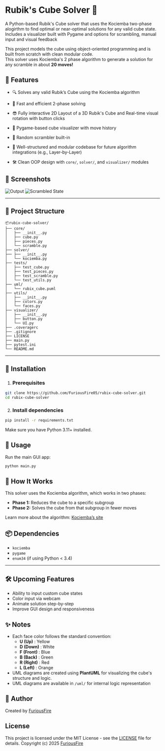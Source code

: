 # Rubik's Cube Solver 🧩

A Python-based Rubik's Cube solver that uses the Kociemba two-phase alogirthm to find optimal or near-optimal solutions for any valid cube state.
Includes a visualizer built with Pygame and options for scrambling, manual input and visual feedback

This project models the cube using object-oriented programming and is built from scratch with clean modular code.  
This solver uses Kociemba's 2 phase algorithm to generate a solution for any scramble in about **20 moves!**


## 🚀 Features

- 🔍 Solves any valid Rubik’s Cube using the Kociemba algorithm

- 🧠 Fast and efficient 2-phase solving

- 😎 Fully interactive 2D Layout of a 3D Rubik's Cube and Real-time visual rotation with button clicks

- 🎨 Pygame-based cube visualizer with move history

- 🎲 Random scrambler built-in

- 🧪 Well-structured and modular codebase for future algorithm integrations (e.g., Layer-by-Layer)

- 🛠️ Clean OOP design with ```core/```, ```solver/```, and ```visualizer/``` modules


## 📸 Screenshots

![Output](Output.png)
![Scrambled State](Scrambled.png)

---

## 📂 Project Structure

```plaintext
📦rubix-cube-solver/
├── core/
│   ├── __init__.py
│   ├── cube.py
│   ├── pieces.py
│   └── scramble.py
├── solver/
├── ├── __init__.py
│   └── kociemba.py
├── tests/
│   ├── test_cube.py
│   ├── test_pieces.py
│   ├── test_scramble.py
│   └── test_utils.py
├── uml/
│   └── rubix_cube.puml
├── utils/
│   ├── __init__.py
│   ├── colors.py
│   └── faces.py
├── visualizer/
│   ├── __init__.py
│   ├── button.py
│   └── UI.py
├── .coveragerc
├── .gitignore
├── LICENSE
├── main.py
├── pytest.ini
└── README.md
```

---

## 🔧 Installation

1. ### Prerequisites
```bash
git clone https://github.com/FuriousFire05/rubix-cube-solver.git
cd rubix-cube-solver
```

2. ### Install dependencies
```bash
pip install -r requirements.txt
```
Make sure you have Python 3.11+ installed.


## 🧪 Usage

Run the main GUI app:
```bash
python main.py
```


## 🧠 How It Works

This solver uses the Kociemba algorithm, which works in two phases:

- **Phase 1:** Reduces the cube to a specific subgroup
- **Phase 2:** Solves the cube from that subgroup in fewer moves

Learn more about the algorithm: [Kociemba’s site](https://kociemba.org/)


## 📦 Dependencies

- ```kociemba```
- ```pygame```
- ```enum34``` (if using Python < 3.4)

---

## 🛠️ Upcoming Features

- Ability to input custom cube states
- Color input via webcam
- Animate solution step-by-step
- Improve GUI design and responsiveness

## ✨ Notes

- Each face color follows the standard convention:
    - **U (Up)**    :   Yellow
    - **D (Down)**  :   White
    - **F (Front)** :   Blue
    - **B (Back)**  :   Green
    - **R (Right)** :   Red
    - **L (Left)**  :   Orange
- UML diagrams are created using **PlantUML** for visualizing the cube's structure and logic.
- UML diagrams are available in ```/uml/``` for internal logic representation

## 👤 Author

Created by [FuriousFire](https://github.com/FuriousFire05)

## License

This project is licensed under the MIT License - see the [LICENSE](LICENSE) file for details.
Copyright (c) 2025 [FuriousFire](https://github.com/FuriousFire05)
